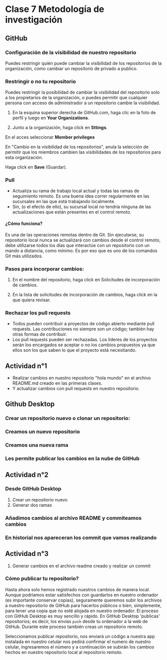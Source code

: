 # Clase 7 Metodología de investigación

## GitHub
### Configuración de la visibilidad de nuestro repositorio
Puedes restringir quién puede cambiar la visibilidad de los repositorios de la organización, como cambiar un repositorio de privado a publico.

### Restringir o no tu repositorio 

Puedes restringir la posibilidad de cambiar la visibilidad del repositorio solo a los propietarios de la organización, o puedes permitir que cualquier persona con acceso de administrador a un repositorio cambie la visibilidad.

1. En la esquina superior derecha de GitHub.com, haga clic en la foto de perfil y luego en **Your Organizations**. 

2. Junto a la organización, haga click en **Sttings**.

En el acces seleccionar **Member privileges**

En "Cambio en la visibilidad de los repositorios", anula la selección de permitir que los miembros cambien las visibilidades de los repositorios para esta organización.

Haga click en **Save** (Guardar).

### Pull
- Actualiza su rama de trabajo local actual y todas las ramas de seguimiento remoto. Es una buena idea correr regularmente en las sucursales en las que está trabajando localmente.
- Sin, (o el efecto de ello), su sucursal local no tendría ninguna de las actualizaciones que están presentes en el control remoto.

#### ¿Cómo funciona?

Es una de las operaciones remotas dentro de Git. Sin ejecutarse, su repositorio local nunca se actualizará con cambios desde el control remoto, debe utilizarse todos los días que interactúe con un repositorio con un mando a distancia, como mínimo. Es por eso que es uno de los comandos Git más utilizados.

### Pasos para incorporar cambios:

1. En el nombre del repositorio, haga click en Solicitudes de incorporación de cambios.

2. En la lista de solicitudes de incorporación de cambios, haga click en la que quiera revisar.

### Rechazar los pull requests
- Todos pueden contribuir a proyectos de código abierto mediante pull requests. Las contribuciones no siempre son un código; también hay otras formas de contribuir.
- Los pull requests pueden ser rechazadas. Los líderes de los proyectos serán los encargados se aceptar o no los cambios propuestos ya que ellos son los que saben lo que el proyecto está necesitando.

## Actividad n°1
- Realizar cambios en nuestro repositorio "hola mundo" en el archivo README.md creado en las primeras clases.
- Y actualizar cambios con pull requests en nuestro repositorio.

## Github Desktop

### Crear un repositorio nuevo o clonar un repositorio: 
### Creamos un nuevo repositorio
### Creamos una nueva rama
### Les permite publicar los cambios en la nube de GitHub
## Actividad n°2
### Desde GitHub Desktop
1. Crear un repositorio nuevo
2. Generar dos ramas

### Añadimos cambios al archivo README y commiteamos cambios
### En historial nos apareceran los commit que vamos realizando
## Actividad n°3
1. Generar cambios en el archivo readme creado y realizar un commit

### Cómo publicar tu repositorio?
Hasta ahora solo hemos registrado nuestros cambios de manera local. Aunque podríamos estar satisfechos con guardarlos en nuestro ordenador (es importante conservar copias), seguramente queremos subir los archivos a nuestro repositorio de GitHub para hacerlos públicos o bien, simplemente, para tener una copia que no esté alojada en nuestro ordenador. El proceso con GitHub Desktop es muy sencillo y rápido. En GitHub Desktop 'publicas' repositorios; es decir, los envías `push` desde tu ordenador a la web de GitHub. Durante este proceso también creas un repositorio remoto.

Seleccionamos publicar repositorio, nos enviará un código a nuestra app instalada en nuestro celular nos pedirá confirmar el numero de nuestro celular, ingresaremos el número y a continuación se subirán los cambios hechos en nuestro repositorio local al repositorio remoto.
